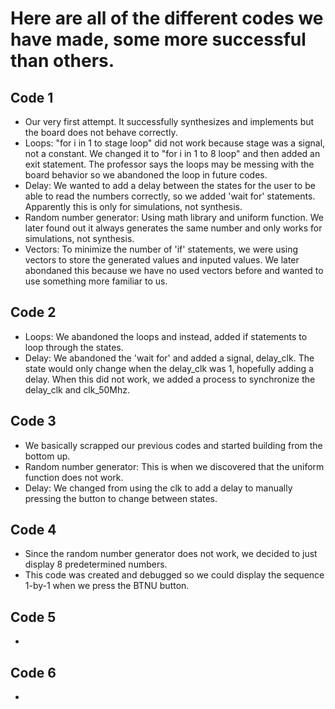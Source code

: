 # Here are all of the different codes we have made, some more successful than others.

## Code 1
- Our very first attempt. It successfully synthesizes and implements but the board does not behave correctly.
- Loops: "for i in 1 to stage loop" did not work because stage was a signal, not a constant. We changed it to "for i in 1 to 8 loop" and then added an exit statement. The professor says the loops may be messing with the board behavior so we abandoned the loop in future codes.
- Delay: We wanted to add a delay between the states for the user to be able to read the numbers correctly, so we added 'wait for' statements. Apparently this is only for simulations, not synthesis.
- Random number generator: Using math library and uniform function. We later found out it always generates the same number and only works for simulations, not synthesis.
- Vectors: To minimize the number of 'if' statements, we were using vectors to store the generated values and inputed values. We later abondaned this because we have no used vectors before and wanted to use something more familiar to us.

## Code 2
- Loops: We abandoned the loops and instead, added if statements to loop through the states.
- Delay: We abandoned the 'wait for' and added a signal, delay_clk. The state would only change when the delay_clk was 1, hopefully adding a delay. When this did not work, we added a process to synchronize the delay_clk and clk_50Mhz.

## Code 3
- We basically scrapped our previous codes and started building from the bottom up.
- Random number generator: This is when we discovered that the uniform function does not work.
- Delay: We changed from using the clk to add a delay to manually pressing the button to change between states.

## Code 4
- Since the random number generator does not work, we decided to just display 8 predetermined numbers.
- This code was created and debugged so we could display the sequence 1-by-1 when we press the BTNU button.

## Code 5
- 

## Code 6
- 

